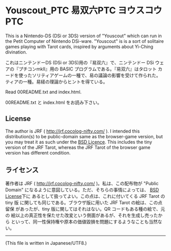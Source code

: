 # Youscout_PTC 易双六PTC ヨウスコウPTC

This is a Nintendo-DS (DSi or 3DS) version of "Youscout" which can run
in the Petit Computer of Nintendo DSi-ware.  "Youscout" is is a sort
of solitaire games playing with Tarot cards, inspired by arguments
about Yi-Ching divination.

これはニンテンドーDS (DSi or 3DS)用の『易双六』で、ニンテンドー DSi ウェ
アの『プチコンmkII』用の BASIC プログラムである。『易双六』はタロット
カードを使ったソリティアゲームの一種で、易の議論の影響を受けて作られた。
ティアの一種。易経の理論からヒントを得ている。

Read 00README.txt and index.html.

00README.txt と index.html をお読み下さい。


## License

The author is JRF ( http://jrf.cocolog-nifty.com/ ).  I intended this
distribution(s) to be public-domain same as the browser-game version,
but you may treat it as such under the [BSD
Licence](http://www.opensource.org/licenses/bsd-license.php).  This
includes the tiny version of the JRF Tarot, whereas the JRF Tarot of
the browser game version has different condition.


## ライセンス

著作者は JRF ( http://jrf.cocolog-nifty.com/ )。私は、この配布物が
"Public Domain" になるように意図している。ただ、そちらの事情によっては、
[BSD License](http://www.opensource.org/licenses/bsd-license.php)下に
あるとして扱ってよい。この点は、これに付いてくる JRF Tarot の tiny 版
に関しても同じである。ブラウザ版に用いた JRF Tarot の絵は、この点留保
があったが、tiny 版に関してはそれはない。QR コードもある種の絵で、元の
絵以上の真正性を保たせた改変という側面があるが、それを生成し売ったから
といって、同一性保持権や原本の価値毀損を問題にするようなことも当然ない。


---
(This file is written in Japanese/UTF8.)

